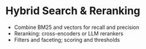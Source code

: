 # Hybrid Search & Reranking
- Combine BM25 and vectors for recall and precision
- Reranking: cross-encoders or LLM rerankers
- Filters and faceting; scoring and thresholds
